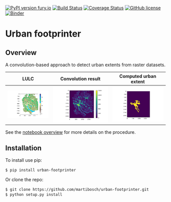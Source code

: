 [![PyPI version fury.io](https://badge.fury.io/py/urban-footprinter.svg)](https://pypi.python.org/pypi/urban-footprinter/)
[![Build Status](https://travis-ci.org/martibosch/urban-footprinter.svg?branch=master)](https://travis-ci.org/martibosch/urban-footprinter)
[![Coverage Status](https://coveralls.io/repos/github/martibosch/urban-footprinter/badge.svg?branch=master)](https://coveralls.io/github/martibosch/urban-footprinter?branch=master)
[![GitHub license](https://img.shields.io/github/license/martibosch/urban-footprinter.svg)](https://github.com/martibosch/urban-footprinter/blob/master/LICENSE)
[![Binder](https://mybinder.org/badge_logo.svg)](https://mybinder.org/v2/gh/martibosch/urban-footprinter/master?filepath=notebooks/overview.ipynb)

Urban footprinter
===============================

Overview
--------

A convolution-based approach to detect urban extents from raster datasets.

LULC | Convolution result | Computed urban extent
:-------------------------:|:-------------------------:|:-------------------------:
![LULC](notebooks/figures/zurich-lulc.png) | ![Convolution result](notebooks/figures/zurich-conv-result.png) | ![Urban extent](notebooks/figures/zurich-extent.png)

See the [notebook overview](https://github.com/martibosch/urban-footprinter/tree/master/notebooks/overview.ipynb) for more details on the procedure.

Installation
------------

To install use pip:

    $ pip install urban-footprinter


Or clone the repo:

    $ git clone https://github.com/martibosch/urban-footprinter.git
    $ python setup.py install
